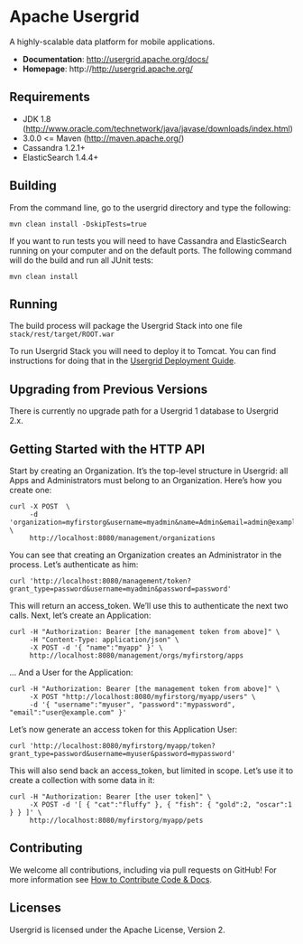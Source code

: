# Apache Usergrid

A highly-scalable data platform for mobile applications.

* **Documentation**: http://usergrid.apache.org/docs/
* **Homepage**: http://http://usergrid.apache.org/


## Requirements

* JDK 1.8 (http://www.oracle.com/technetwork/java/javase/downloads/index.html)
* 3.0.0 <= Maven (http://maven.apache.org/)
* Cassandra 1.2.1+
* ElasticSearch 1.4.4+


## Building

From the command line, go to the usergrid directory and type the following:

    mvn clean install -DskipTests=true

If you want to run tests you will need to have Cassandra and ElasticSearch running on your computer and on the default ports. The following command will do the build and run all JUnit tests:

    mvn clean install


## Running

The build process will package the Usergrid Stack into one file `stack/rest/target/ROOT.war`

To run Usergrid Stack you will need to deploy it to Tomcat. You can find instructions for
doing that in the [Usergrid Deployment Guide](http://usergrid.apache.org/docs/installation/deployment-guide.html).


## Upgrading from Previous Versions

There is currently no upgrade path for a Usergrid 1 database to Usergrid 2.x.


## Getting Started with the HTTP API

Start by creating an Organization. It’s the top-level structure in Usergrid:
all Apps and Administrators must belong to an Organization. Here’s how you create one:

    curl -X POST  \
         -d 'organization=myfirstorg&username=myadmin&name=Admin&email=admin@example.com&password=password' \
         http://localhost:8080/management/organizations

You can see that creating an Organization creates an Administrator in the process. Let’s authenticate as him:

    curl 'http://localhost:8080/management/token?grant_type=password&username=myadmin&password=password'

This will return an access\_token. We’ll use this to authenticate the next two calls.
Next, let’s create an Application:

    curl -H "Authorization: Bearer [the management token from above]" \
         -H "Content-Type: application/json" \
         -X POST -d '{ "name":"myapp" }' \
         http://localhost:8080/management/orgs/myfirstorg/apps

… And a User for the Application:

    curl -H "Authorization: Bearer [the management token from above]" \
         -X POST "http://localhost:8080/myfirstorg/myapp/users" \
         -d '{ "username":"myuser", "password":"mypassword", "email":"user@example.com" }'

Let’s now generate an access token for this Application User:

    curl 'http://localhost:8080/myfirstorg/myapp/token?grant_type=password&username=myuser&password=mypassword'

This will also send back an access\_token, but limited in scope.
Let’s use it to create a collection with some data in it:

    curl -H "Authorization: Bearer [the user token]" \
         -X POST -d '[ { "cat":"fluffy" }, { "fish": { "gold":2, "oscar":1 } } ]' \
         http://localhost:8080/myfirstorg/myapp/pets

## Contributing

We welcome all contributions, including via pull requests on GitHub! For more information see [How to Contribute Code & Docs](http://usergrid.apache.org/docs/reference/contribute-code.html).


## Licenses

Usergrid is licensed under the Apache License, Version 2.
